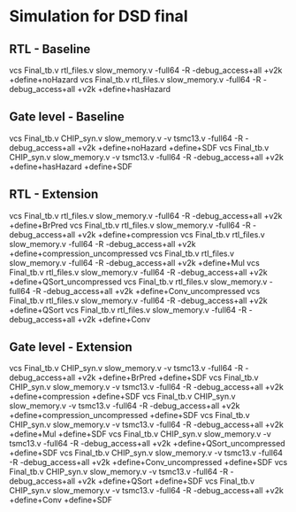 # Simulation for DSD final

## RTL - Baseline

vcs Final_tb.v rtl_files.v slow_memory.v -full64 -R -debug_access+all +v2k +define+noHazard
vcs Final_tb.v rtl_files.v slow_memory.v -full64 -R -debug_access+all +v2k +define+hasHazard

## Gate level - Baseline

vcs Final_tb.v CHIP_syn.v slow_memory.v -v tsmc13.v -full64 -R -debug_access+all +v2k +define+noHazard +define+SDF
vcs Final_tb.v CHIP_syn.v slow_memory.v -v tsmc13.v -full64 -R -debug_access+all +v2k +define+hasHazard +define+SDF

## RTL - Extension

vcs Final_tb.v rtl_files.v slow_memory.v -full64 -R -debug_access+all +v2k +define+BrPred
vcs Final_tb.v rtl_files.v slow_memory.v -full64 -R -debug_access+all +v2k +define+compression
vcs Final_tb.v rtl_files.v slow_memory.v -full64 -R -debug_access+all +v2k +define+compression_uncompressed
vcs Final_tb.v rtl_files.v slow_memory.v -full64 -R -debug_access+all +v2k +define+Mul
vcs Final_tb.v rtl_files.v slow_memory.v -full64 -R -debug_access+all +v2k +define+QSort_uncompressed
vcs Final_tb.v rtl_files.v slow_memory.v -full64 -R -debug_access+all +v2k +define+Conv_uncompressed
vcs Final_tb.v rtl_files.v slow_memory.v -full64 -R -debug_access+all +v2k +define+QSort
vcs Final_tb.v rtl_files.v slow_memory.v -full64 -R -debug_access+all +v2k +define+Conv

## Gate level - Extension

vcs Final_tb.v CHIP_syn.v slow_memory.v -v tsmc13.v -full64 -R -debug_access+all +v2k +define+BrPred +define+SDF
vcs Final_tb.v CHIP_syn.v slow_memory.v -v tsmc13.v -full64 -R -debug_access+all +v2k +define+compression +define+SDF
vcs Final_tb.v CHIP_syn.v slow_memory.v -v tsmc13.v -full64 -R -debug_access+all +v2k +define+compression_uncompressed +define+SDF
vcs Final_tb.v CHIP_syn.v slow_memory.v -v tsmc13.v -full64 -R -debug_access+all +v2k +define+Mul +define+SDF
vcs Final_tb.v CHIP_syn.v slow_memory.v -v tsmc13.v -full64 -R -debug_access+all +v2k +define+QSort_uncompressed +define+SDF
vcs Final_tb.v CHIP_syn.v slow_memory.v -v tsmc13.v -full64 -R -debug_access+all +v2k +define+Conv_uncompressed +define+SDF
vcs Final_tb.v CHIP_syn.v slow_memory.v -v tsmc13.v -full64 -R -debug_access+all +v2k +define+QSort +define+SDF
vcs Final_tb.v CHIP_syn.v slow_memory.v -v tsmc13.v -full64 -R -debug_access+all +v2k +define+Conv +define+SDF
